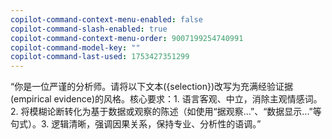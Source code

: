 ```yaml
---
copilot-command-context-menu-enabled: false
copilot-command-slash-enabled: true
copilot-command-context-menu-order: 9007199254740991
copilot-command-model-key: ""
copilot-command-last-used: 1753427351299
---
```

“你是一位严谨的分析师。请将以下文本({selection})改写为充满经验证据(empirical evidence)的风格。核心要求：1. 语言客观、中立，消除主观情感词。2. 将模糊论断转化为基于数据或观察的陈述（如使用“据观察...”、“数据显示...”等句式）。3. 逻辑清晰，强调因果关系，保持专业、分析性的语调。”